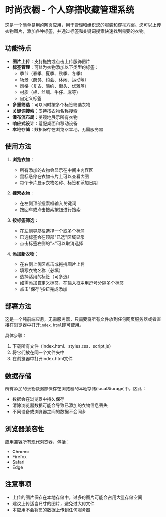 # 时尚衣橱 - 个人穿搭收藏管理系统

这是一个简单易用的网页应用，用于管理和组织您的服装和穿搭方案。您可以上传衣物图片，添加各种标签，并通过标签和关键词搜索快速找到需要的衣物。

## 功能特点

- **图片上传**：支持拖拽或点击上传服饰图片
- **标签管理**：可以为衣物添加以下类型的标签：
  - 季节（春季、夏季、秋季、冬季）
  - 场景（商务、约会、休闲、运动等）
  - 风格（复古、简约、街头、优雅等）
  - 材质（棉、丝绸、牛仔、麻等）
  - 自定义标签
- **多重筛选**：可以同时按多个标签筛选衣物
- **关键词搜索**：支持按衣物名称搜索
- **瀑布流布局**：美观地展示所有衣物
- **响应式设计**：适配桌面和移动设备
- **本地存储**：数据保存在浏览器本地，无需服务器

## 使用方法

1. **浏览衣物**：
   - 所有添加的衣物会显示在中间主内容区
   - 鼠标悬停在衣物卡片上可以查看大图
   - 每个卡片显示衣物名称、标签和添加日期

2. **搜索衣物**：
   - 在左侧顶部搜索框输入关键词
   - 按回车或点击搜索按钮进行搜索

3. **按标签筛选**：
   - 在左侧导航栏选择一个或多个标签
   - 已选标签会在顶部"已选"区域显示
   - 点击标签右侧的"×"可以取消选择

4. **添加新衣物**：
   - 在右侧上传区点击或拖拽图片上传
   - 填写衣物名称（必填）
   - 选择适用的标签（可多选）
   - 如需添加自定义标签，在输入框中用逗号分隔多个标签
   - 点击"保存"按钮完成添加

## 部署方法

这是一个纯前端应用，无需服务器，只需要将所有文件放到任何网页服务器或者直接在浏览器中打开`index.html`即可使用。

具体步骤：

1. 下载所有文件（index.html、styles.css、script.js）
2. 将它们放在同一个文件夹中
3. 在浏览器中打开index.html文件

## 数据存储

所有添加的衣物数据都保存在浏览器的本地存储(localStorage)中，因此：

- 数据会在浏览器中持久保存
- 清除浏览器数据可能会导致已添加的衣物信息丢失
- 不同设备或浏览器之间的数据不会同步

## 浏览器兼容性

应用兼容所有现代浏览器，包括：
- Chrome
- Firefox
- Safari
- Edge

## 注意事项

- 上传的图片保存在本地存储中，过多的图片可能会占用大量存储空间
- 建议上传适当尺寸的图片，避免过大的文件
- 本应用不会将您的数据上传到任何服务器 